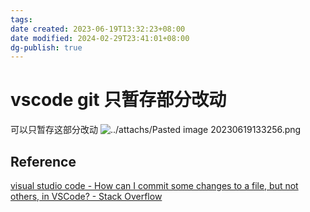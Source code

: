 ```yaml
---
tags: 
date created: 2023-06-19T13:32:23+08:00
date modified: 2024-02-29T23:41:01+08:00
dg-publish: true
---
```


# vscode git 只暂存部分改动

可以只暂存这部分改动
![../attachs/Pasted image 20230619133256.png](/img/user/attachs/Pasted%20image%2020230619133256.png)

## Reference

[visual studio code - How can I commit some changes to a file, but not others, in VSCode? - Stack Overflow](https://stackoverflow.com/questions/34730585/how-can-i-commit-some-changes-to-a-file-but-not-others-in-vscode)